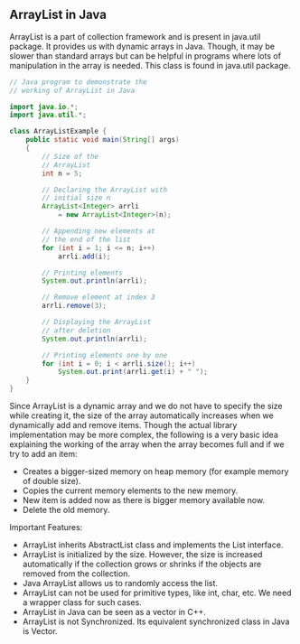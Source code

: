 ## ArrayList in Java

ArrayList is a part of collection framework and is present in java.util package. It provides us with dynamic arrays in Java. Though, it may be slower than standard arrays but can be helpful in programs where lots of manipulation in the array is needed. This class is found in java.util package. 

```java
// Java program to demonstrate the 
// working of ArrayList in Java 

import java.io.*; 
import java.util.*; 

class ArrayListExample { 
    public static void main(String[] args) 
    { 
        // Size of the 
        // ArrayList 
        int n = 5; 

        // Declaring the ArrayList with 
        // initial size n 
        ArrayList<Integer> arrli 
            = new ArrayList<Integer>(n); 

        // Appending new elements at 
        // the end of the list 
        for (int i = 1; i <= n; i++) 
            arrli.add(i); 

        // Printing elements 
        System.out.println(arrli); 

        // Remove element at index 3 
        arrli.remove(3); 

        // Displaying the ArrayList 
        // after deletion 
        System.out.println(arrli); 

        // Printing elements one by one 
        for (int i = 0; i < arrli.size(); i++) 
            System.out.print(arrli.get(i) + " "); 
    } 
}
```

Since ArrayList is a dynamic array and we do not have to specify the size while creating it, the size of the array automatically increases when we dynamically add and remove items. Though the actual library implementation may be more complex, the following is a very basic idea explaining the working of the array when the array becomes full and if we try to add an item:

* Creates a bigger-sized memory on heap memory (for example memory of double size).
* Copies the current memory elements to the new memory.
* New item is added now as there is bigger memory available now.
* Delete the old memory.

Important Features:
* ArrayList inherits AbstractList class and implements the List interface.
* ArrayList is initialized by the size. However, the size is increased automatically if the collection grows or shrinks if the objects are removed from the collection.
* Java ArrayList allows us to randomly access the list.
* ArrayList can not be used for primitive types, like int, char, etc. We need a wrapper class for such cases.
* ArrayList in Java can be seen as a vector in C++.
* ArrayList is not Synchronized. Its equivalent synchronized class in Java is Vector.